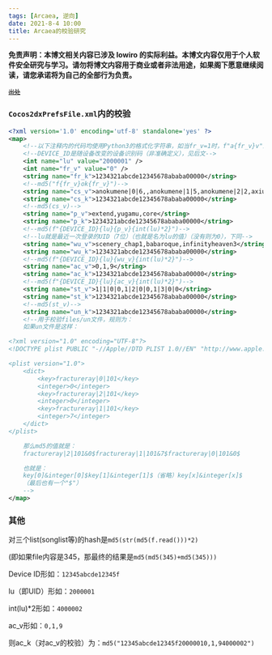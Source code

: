 ```yaml
---
tags: [Arcaea, 逆向]
date: 2021-8-4 10:00
title: Arcaea的校验研究
---
```


**免责声明：本博文相关内容已涉及 lowiro 的实际利益。本博文内容仅用于个人软件安全研究与学习。请勿将博文内容用于商业或者非法用途，如果阁下愿意继续阅读，请您承诺将为自己的全部行为负责。**

<small><del>[出处](https://wlt.tql.moe)</del></small>

### `Cocos2dxPrefsFile.xml`内的校验

```xml
<?xml version='1.0' encoding='utf-8' standalone='yes' ?>
<map>
    <!--以下注释内的代码均使用Python3的格式化字符串，如当fr_v=1时，f"a{fr_v}v"即为"a1b"-->
    <!--DEVICE_ID是随设备改变的设备识别码（非准确定义），见后文-->
    <int name="lu" value="2000001" />
    <int name="fr_v" value="0" />
    <string name="fr_k">1234321abcde12345678ababa00000</string>
    <!--md5("f{fr_v}ok{fr_v}")-->
    <string name="cs_v">anokumene|0|6,,anokumene|1|5,anokumene|2|2,axiumcrisis|0|3</string>
    <string name="cs_k">1234321abcde12345678ababa00000</string>
    <!--md5(cs_v)-->
    <string name="p_v">extend,yugamu,core</string>
    <string name="p_k">1234321abcde12345678ababa00000</string>
    <!--md5(f"{DEVICE_ID}{lu}{p_v}{int(lu)*2}")-->
    <!--lu就是最近一次登录的UID（7位）（也就是名为lu的值）（没有则为0），下同-->
    <string name="wu_v">scenery_chap1,babaroque,infinityheaven3</string>
    <string name="wu_k">1234321abcde12345678ababa00000</string>
    <!--md5(f"{DEVICE_ID}{lu}{wu_v}{int(lu)*2}")-->
    <string name="ac_v">0,1,9</string>
    <string name="ac_k">1234321abcde12345678ababa00000</string>
    <!--md5(f"{DEVICE_ID}{lu}{ac_v}{int(lu)*2}")-->
    <string name="st_v">1|1|0|0,1|2|0|0,1|3|0|0</string>
    <string name="st_k">1234321abcde12345678ababa00000</string>
    <!--md5(st_v)-->
    <string name="un_k">1234321abcde12345678ababa00000</string>
    <!--用于校验files/un文件，规则为：
    如果un文件是这样：

<?xml version="1.0" encoding="UTF-8"?>
<!DOCTYPE plist PUBLIC "-//Apple//DTD PLIST 1.0//EN" "http://www.apple.com/DTDs/PropertyList-1.0.dtd"/>

<plist version="1.0">
    <dict>
        <key>fractureray|0|101</key>
        <integer>0</integer>
        <key>fractureray|2|101</key>
        <integer>0</integer>
        <key>fractureray|1|101</key>
        <integer>7</integer>
    </dict>
</plist>

    那么md5的值就是：
    fractureray|2|101&0$fractureray|1|101&7$fractureray|0|101&0$

    也就是：
    key[0]&integer[0]$key[1]&integer[1]$（省略）key[x]&integer[x]$
    （最后也有一个"$"）
    -->
</map>
```

### 其他

对三个list(songlist等)的hash是`md5(str(md5(f.read()))*2)`

(即如果file内容是345，那最终的结果是`md5(md5(345)+md5(345)))`

Device ID形如：`12345abcde12345f`

lu（即UID）形如：`2000001`

int(lu)*2形如：`4000002`

ac_v形如：`0,1,9`

则ac_k（对ac_v的校验）为：`md5("12345abcde12345f20000010,1,94000002")`
